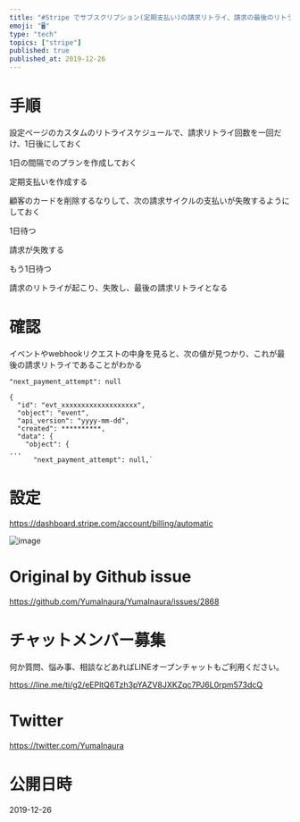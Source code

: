 ```yaml
---
title: "#Stripe でサブスクリプション(定期支払い)の請求リトライ、請求の最後のリトライをテストしたい"
emoji: "🖥"
type: "tech"
topics: ["stripe"]
published: true
published_at: 2019-12-26
---
```


# 手順

設定ページのカスタムのリトライスケジュールで、請求リトライ回数を一回だけ、1日後にしておく

1日の間隔でのプランを作成しておく

定期支払いを作成する

顧客のカードを削除するなりして、次の請求サイクルの支払いが失敗するようにしておく

1日待つ

請求が失敗する

もう1日待つ

請求のリトライが起こり、失敗し、最後の請求リトライとなる

# 確認

イベントやwebhookリクエストの中身を見ると、次の値が見つかり、これが最後の請求リトライであることがわかる

`"next_payment_attempt": null`

```
{
  "id": "evt_xxxxxxxxxxxxxxxxxxx",
  "object": "event",
  "api_version": "yyyy-mm-dd",
  "created": **********,
  "data": {
    "object": {
...
      "next_payment_attempt": null,`
```

# 設定

https://dashboard.stripe.com/account/billing/automatic


![image](https://user-images.githubusercontent.com/13635059/71426531-37e44480-26ee-11ea-901d-ecebb9589aab.png)


# Original by Github issue

https://github.com/YumaInaura/YumaInaura/issues/2868








<!-- Update From Qiita API -->

# チャットメンバー募集


何か質問、悩み事、相談などあればLINEオープンチャットもご利用ください。

https://line.me/ti/g2/eEPltQ6Tzh3pYAZV8JXKZqc7PJ6L0rpm573dcQ





# Twitter


https://twitter.com/YumaInaura


<!-- Update From Qiita API -->



# 公開日時

2019-12-26
